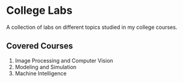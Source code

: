 # College Labs
A collection of labs on different topics studied in my college courses.

## Covered Courses
1. Image Processing and Computer Vision
1. Modeling and Simulation
1. Machine Intelligence
